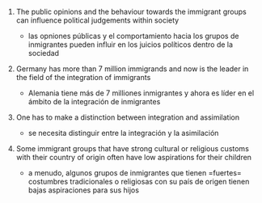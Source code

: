 1. The public opinions and the behaviour towards the immigrant groups can influence political judgements within society
    - las opniones públicas y el comportamiento hacia los grupos de inmigrantes pueden influir en los juicios políticos dentro de la sociedad

1. Germany has more than 7 million immigrands and now is the leader in the field of the integration of immigrants
    - Alemania tiene más de 7 milliones inmigrantes y ahora es líder en el ámbito de la integración de inmigrantes

1. One has to make a distinction between integration and assimilation
    - se necesita distinguir entre la integración y la asimilación

1. Some immigrant groups that have strong cultural or religious customs with their country of origin often have low aspirations for their children
    - a menudo, algunos grupos de inmigrantes que tienen =fuertes= costumbres tradicionales o religiosas con su país de origen tienen bajas aspiraciones para sus hijos
